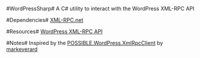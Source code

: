 #WordPressSharp#
A C# utility to interact with the WordPress XML-RPC API

#Dependencies#
[XML-RPC.net](http://xml-rpc.net/)

#Resources#
[WordPress XML-RPC API](http://codex.wordpress.org/XML-RPC_WordPress_API)

#Notes#
Inspired by the [POSSIBLE.WordPress.XmlRpcClient](https://github.com/markeverard/POSSIBLE.WordPress.XmlRpcClient) by [markeverard](https://github.com/markeverard)
